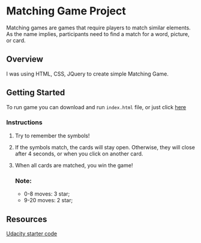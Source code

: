 # Matching Game Project

Matching games are games that require players to match similar elements. As the name implies, participants need to find a match for a word, picture, or card.

## Overview

I was using HTML, CSS, JQuery to create simple Matching Game.

## Getting Started

To run game you can download and run ```index.html``` file, or just click [here](https://moramu.github.io/fend-project-memory-game/)

### Instructions

1. Try to remember the symbols!
2. If the symbols match, the cards will stay open. Otherwise, they will close after 4 seconds, or when you click on another card.
3. When all cards are matched, you win the game!

	### Note: 
	- 0-8 moves: 3 star;
	- 9-20 moves: 2 star;

## Resources

[Udacity starter code](https://github.com/udacity/fend-project-memory-game)
